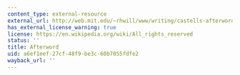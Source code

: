 ```yaml
---
content_type: external-resource
external_url: http://web.mit.edu/~rhwill/www/writing/castells-afterword.html
has_external_license_warning: true
license: https://en.wikipedia.org/wiki/All_rights_reserved
status: ''
title: Afterword
uid: a6ef1eef-27cf-48f9-be3c-60b7055fdfe2
wayback_url: ''
---
```

